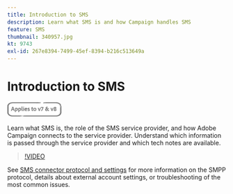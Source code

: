 ```yaml
---
title: Introduction to SMS
description: Learn what SMS is and how Campaign handles SMS
feature: SMS
thumbnail: 340957.jpg
kt: 9743
exl-id: 267e8394-7499-45ef-8394-b216c513649a
---
```

# Introduction to SMS

![Applies to V7 and V8](../assets/V7-V8-stamp.png)

Learn what SMS is, the role of the SMS service provider, and how Adobe Campaign connects to the service provider. Understand which information is passed through the service provider and which tech notes are available.

>[!VIDEO](https://video.tv.adobe.com/v/340957?quality=12)

See [SMS connector protocol and settings](https://experienceleague.adobe.com/docs/campaign-classic/using/sending-messages/sending-messages-on-mobiles/sms-protocol.html?lang=en#sending-messages) for more information on the SMPP protocol, details about external account settings, or troubleshooting of the most common issues.
